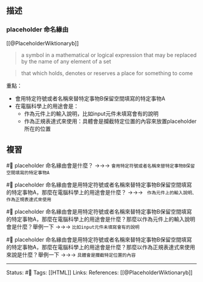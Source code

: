 ## 描述





### placeholder 命名緣由

[[@PlaceholderWiktionaryb]]
> a symbol in a mathematical or logical expression that may be replaced by the name of any element of a set

> that which holds, denotes or reserves a place for something to come 

重點：
- 會用特定符號或者名稱來替特定事物B保留空間填寫的特定事物A
- 在電腦科學上的用途會是：
	- 作為元件上的輸入說明，比如input元件未填寫會有的說明
	- 作為正規表達式來使用：具體會是攔截特定位置的內容來放置placeholder所在的位置

## 複習

#🧠 placeholder 命名緣由會是什麼？ ->->-> `會用特定符號或者名稱來替特定事物B保留空間填寫的特定事物A`
<!--SR:!2022-11-27,3,250-->

#🧠  placeholder 命名緣由會是用特定符號或者名稱來替特定事物B保留空間填寫的特定事物A，那麼在電腦科學上的用途會是什麼？ ->->-> ` 作為元件上的輸入說明、作為正規表達式來使用`
<!--SR:!2022-12-07,9,250-->

#🧠 placeholder 命名緣由會是用特定符號或者名稱來替特定事物B保留空間填寫的特定事物A，那麼在電腦科學上的用途會是什麼？那麼以作為元件上的輸入說明會是什麼？舉例一下 ->->-> `比如input元件未填寫會有的說明`
<!--SR:!2022-12-06,8,250-->

#🧠 placeholder 命名緣由會是用特定符號或者名稱來替特定事物B保留空間填寫的特定事物A，那麼在電腦科學上的用途會是什麼？那麼以作為正規表達式來使用來說是什麼？舉例一下 ->->-> `具體會是攔截特定位置的內容`
<!--SR:!2022-12-09,11,250-->

---
Status: #🌱 
Tags:
[[HTML]]
Links:
References:
[[@PlaceholderWiktionaryb]]
